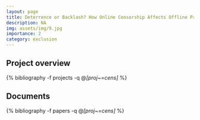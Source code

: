 ```yaml
---
layout: page
title: Deterrence or Backlash? How Online Censorship Affects Offline Protest
description: NA
img: assets/img/9.jpg
importance: 2
category: exclusion
---
```


## Project overview

<div class="publications">

  {% bibliography -f projects -q @*[proj~=cens]* %}

</div>

## Documents

<div class="publications">

  {% bibliography -f papers -q @*[proj~=cens]* %}

</div>
